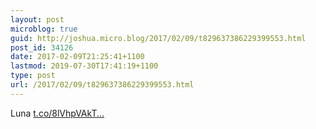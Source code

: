 ```yaml
---
layout: post
microblog: true
guid: http://joshua.micro.blog/2017/02/09/t829637386229399553.html
post_id: 34126
date: 2017-02-09T21:25:41+1100
lastmod: 2019-07-30T17:41:19+1100
type: post
url: /2017/02/09/t829637386229399553.html
---
```

Luna [t.co/8lVhpVAkT...](https://t.co/8lVhpVAkTs)
